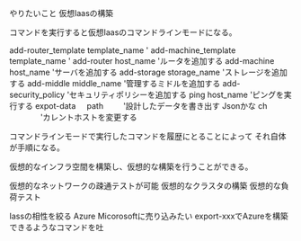 やりたいこと
仮想Iaasの構築

コマンドを実行すると仮想Iaasのコマンドラインモードになる。

add-router_template   template_name   '
add-machine_template   template_name    '
add-router    host_name     'ルータを追加する
add-machine   host_name     'サーバを追加する
add-storage   storage_name  'ストレージを追加する
add-middle    middle_name   '管理するミドルを追加する
add-security_policy         'セキュリティポリシーを追加する
ping          host_name     'ピングを実行する
expot-data      path          '設計したデータを書き出す Jsonかな
ch                          'カレントホストを変更する

コマンドラインモードで実行したコマンドを履歴にとることによって
それ自体が手順になる。

仮想的なインフラ空間を構築し、仮想的な構築を行うことができる。

仮想的なネットワークの疎通テストが可能
仮想的なクラスタの構築
仮想的な負荷テスト

Iassの相性を絞る
Azure
Micorosoftに売り込みたい
export-xxxでAzureを構築できるようなコマンドを吐
